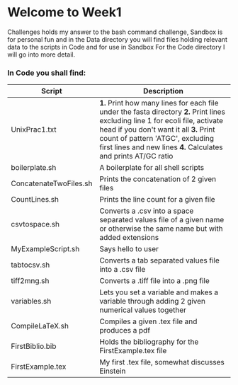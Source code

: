 # Welcome to Week1
Challenges holds my answer to the bash command challenge, Sandbox is for personal fun and in the Data directory you will find files holding relevant data to the scripts in Code and for use in Sandbox
For the Code directory I will go into more detail.

### In Code you shall find:
 
 Script       | Description
 ------------- | -------------
 UnixPrac1.txt |  **1.** Print how many lines for each file under the fasta directory **2.** Print lines excluding line 1 for ecoli file, activate head if you don't want it all **3.** Print count of pattern 'ATGC', excluding first lines and new lines **4.** Calculates and prints AT/GC ratio  
 boilerplate.sh | A boilerplate for all shell scripts
 ConcatenateTwoFiles.sh  | Prints the concatenation of 2 given files
 CountLines.sh | Prints the line count for a given file
 csvtospace.sh | Converts a .csv into a space separated values file of a given name or otherwise the same name but with added extensions
 MyExampleScript.sh | Says hello to user
 tabtocsv.sh | Converts a tab separated values file into a .csv file
 tiff2mng.sh | Converts a .tiff file into a .png file
 variables.sh | Lets you set a variable and makes a variable through adding 2 given numerical values together
 CompileLaTeX.sh | Compiles a given .tex file and produces a pdf
 FirstBiblio.bib | Holds the bibliography for the FirstExample.tex file
 FirstExample.tex | My first .tex file, somewhat discusses Einstein
  
